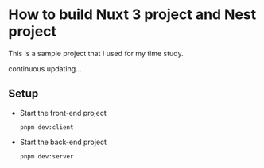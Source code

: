 # How to build Nuxt 3 project and Nest project

This is a sample project that I used for my time study.

continuous updating...

## Setup

- Start the front-end project

  ```shell
  pnpm dev:client
  ```

- Start the back-end project

  ```shell
  pnpm dev:server
  ```
